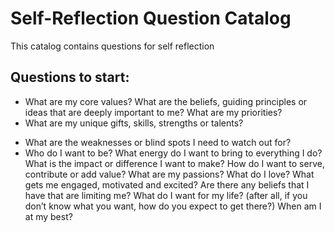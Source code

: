 # Self-Reflection Question Catalog
This catalog contains questions for self reflection

## Questions to start:

- What are my core values? What are the beliefs, guiding principles or ideas that are deeply important to me? What are my priorities?
- What are my unique gifts, skills, strengths or talents?
* What are the weaknesses or blind spots I need to watch out for?
* Who do I want to be?
What energy do I want to bring to everything I do?
What is the impact or difference I want to make? How do I want to serve, contribute or add value?
What are my passions? What do I love? What gets me engaged, motivated and excited?
Are there any beliefs that I have that are limiting me?
What do I want for my life? (after all, if you don’t know what you want, how do you expect to get there?)
When am I at my best?
